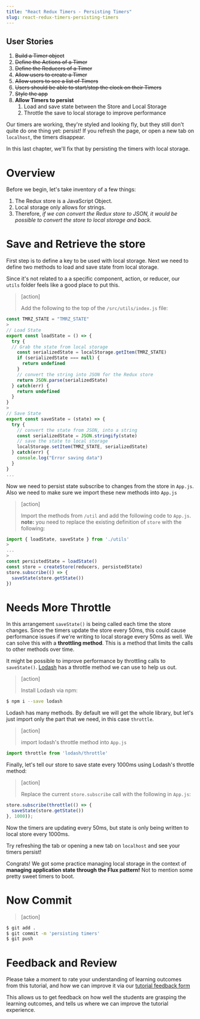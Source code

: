 ```yaml
---
title: "React Redux Timers - Persisting Timers"
slug: react-redux-timers-persisting-timers
---
```


## User Stories

1. ~~Build a Timer object~~
1. ~~Define the Actions of a Timer~~
1. ~~Define the Reducers of a Timer~~
1. ~~Allow users to create a Timer~~
1. ~~Allow users to see a list of Timers~~
1. ~~Users should be able to start/stop the clock on their Timers~~
1. ~~Style the app~~
1. **Allow Timers to persist**
    1. Load and save state between the Store and Local Storage
    1. Throttle the save to local storage to improve performance

Our timers are working, they're styled and looking fly, but they still don't quite do one thing yet: persist! If you refresh the page, or open a new tab on `localhost`, the timers disappear.

In this last chapter, we'll fix that by persisting the timers with local storage.

# Overview

Before we begin, let's take inventory of a few things:

1. The Redux store is a JavaScript Object.
1. Local storage only allows for strings.
1. Therefore, _if we can convert the Redux store to JSON, it would be possible to convert the store to local storage and back._

# Save and Retrieve the store

First step is to define a key to be used with local storage. Next we need to define two methods to load and save state from local storage.

Since it's not related to a a specific component, action, or reducer, our `utils` folder feels like a good place to put this.

> [action]
>
> Add the following to the top of the `/src/utils/index.js` file:
>
```js
const TMRZ_STATE = "TMRZ_STATE"
>
// Load State
export const loadState = () => {
  try {
  // Grab the state from local storage
    const serializedState = localStorage.getItem(TMRZ_STATE)
    if (serializedState === null) {
      return undefined
    }
    // convert the string into JSON for the Redux store
    return JSON.parse(serializedState)
  } catch(err) {
    return undefined
  }
}
>
// Save State
export const saveState = (state) => {
  try {
    // convert the state from JSON, into a string
    const serializedState = JSON.stringify(state)
    // save the state to local storage
    localStorage.setItem(TMRZ_STATE, serializedState)
  } catch(err) {
    console.log("Error saving data")
  }
}
...
```

Now we need to persist state subscribe to changes from the store in `App.js`. Also we need to make sure we import these new methods into `App.js`

> [action]
>
> Import the methods from `/util` and add the following code to `App.js`. **note:** you need to replace the existing definition of `store` with the following:
>
```js
import { loadState, saveState } from './utils'
>
...
>
const persistedState = loadState()
const store = createStore(reducers, persistedState)
store.subscribe(() => {
  saveState(store.getState())
})
```

# Needs More Throttle

In this arrangement `saveState()` is being called each time the store changes. Since the timers update the store every 50ms, this could cause performance issues if we're writing to local storage every 50ms as well. We can solve this with a **throttling method**. This is a method that limits the calls to other methods over time.

It might be possible to improve performance by throttling calls to `saveState()`. [Lodash](https://lodash.com/) has a throttle method we can use to help us out.

> [action]
>
> Install Lodash via npm:
>
```bash
$ npm i --save lodash
```

Lodash has many methods. By default we will get the whole library, but let's just import only the part that we need, in this case `throttle`.

> [action]
>
> import lodash's throttle method into `App.js`
>
```js
import throttle from 'lodash/throttle'
```

Finally, let's tell our store to save state every 1000ms using Lodash's throttle method:
> [action]
>
> Replace the current `store.subscribe` call with the following in `App.js`:
>
```js
store.subscribe(throttle(() => {
  saveState(store.getState())
}, 1000));
```

Now the timers are updating every 50ms, but state is only being written to local store every 1000ms.

Try refreshing the tab or opening a new tab on `localhost` and see your timers persist!

Congrats! We got some practice managing local storage in the context of **managing application state through the Flux pattern!** Not to mention some pretty sweet timers to boot.

# Now Commit

>[action]
>
```bash
$ git add .
$ git commit -m 'persisting timers'
$ git push
```

# Feedback and Review

Please take a moment to rate your understanding of learning outcomes from this tutorial, and how we can improve it via our [tutorial feedback form](https://goo.gl/forms/uytCya0slBpsOXPf2)

This allows us to get feedback on how well the students are grasping the learning outcomes, and tells us where we can improve the tutorial experience.
